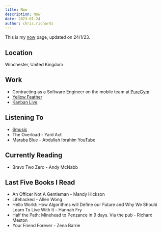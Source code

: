 ```yaml
---
title: Now
description: Now
date: 2023-01-24
author: chris.richards
---
```


This is my [now](https://sive.rs/now) page, updated on 24/1/23.

## Location

Winchester, United Kingdom

## Work

- Contracting as a Software Engineer on the mobile team at [PureGym](https://puregym.com)
- [Yellow Feather](https://yellowfeather.com)
- [Kanban Live](https://kanbanlive.com)

## Listening To

- [6music](https://www.bbc.co.uk/sounds/play/live:bbc_6music)
- The Overload - Yard Act
- Maraba Blue - Abdullah Ibrahim [YouTube](https://www.youtube.com/watch?v=P5CGq4ZIsME)

## Currently Reading

- Bravo Two Zero - Andy McNabb

## Last Five Books I Read

- An Officer Not A Gentleman - Mandy Hickson
- Lifehacked - Allen Wong
- Hello World: How Algorithms will Define our Future and Why We Should Learn To Live With It - Hannah Fry
- Half the Path: Minehead to Penzance in 9 days. Via the pub - Richard Meston
- Your Friend Forever - Zena Barrie

